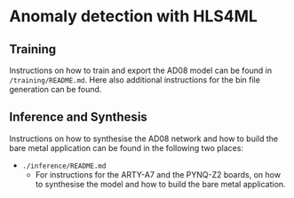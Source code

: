 # Anomaly detection with HLS4ML

## Training
Instructions on how to train and export the AD08 model can be found in `/training/README.md`.
Here also additional instructions for the bin file generation can be found.

## Inference and Synthesis
Instructions on how to synthesise the AD08 network and how to build the bare metal application can be found in the following two places:
* `./inference/README.md`
  * For instructions for the ARTY-A7 and the PYNQ-Z2 boards, on how to synthesise the model and how to build the bare metal application.